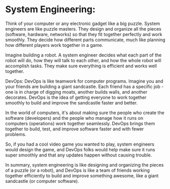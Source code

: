 # System Engineering:
Think of your computer or any electronic gadget like a big puzzle. System engineers are like puzzle masters. They design and organize all the pieces (software, hardware, networks) so that they fit together perfectly and work smoothly. They decide how different parts communicate, much like planning how different players work together in a game.

Imagine building a robot. A system engineer decides what each part of the robot will do, how they will talk to each other, and how the whole robot will accomplish tasks. They make sure everything is efficient and works well together.

DevOps:
DevOps is like teamwork for computer programs. Imagine you and your friends are building a giant sandcastle. Each friend has a specific job - one is in charge of digging moats, another builds walls, and another decorates. DevOps is the idea of getting everyone to work together smoothly to build and improve the sandcastle faster and better.

In the world of computers, it's about making sure the people who create the software (developers) and the people who manage how it runs on computers (operations) work together seamlessly. DevOps brings them together to build, test, and improve software faster and with fewer problems.

So, if you had a cool video game you wanted to play, system engineers would design the game, and DevOps folks would help make sure it runs super smoothly and that any updates happen without causing trouble.

In summary, system engineering is like designing and organizing the pieces of a puzzle (or a robot), and DevOps is like a team of friends working together efficiently to build and improve something awesome, like a giant sandcastle (or computer software).






